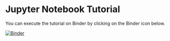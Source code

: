 # Jupyter Notebook Tutorial

You can execute the tutorial on Binder by clicking on the Binder icon below.

[![Binder](http://mybinder.org/badge_logo.svg)](https://mybinder.org/v2/gh/ofuhrer/HPC4WC/master?urlpath=lab/tree/tutorial/jupyter-notebook-tutorial.ipynb)

